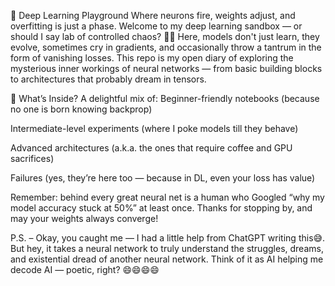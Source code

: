 🧠 Deep Learning Playground
Where neurons fire, weights adjust, and overfitting is just a phase.
Welcome to my deep learning sandbox — or should I say lab of controlled chaos? 🤖✨
Here, models don't just learn, they evolve, sometimes cry in gradients, and occasionally throw a tantrum in the form of vanishing losses. This repo is my open diary of exploring the mysterious inner workings of neural networks — from basic building blocks to architectures that probably dream in tensors.

🧩 What’s Inside?
A delightful mix of:
Beginner-friendly notebooks (because no one is born knowing backprop)

Intermediate-level experiments (where I poke models till they behave)

Advanced architectures (a.k.a. the ones that require coffee and GPU sacrifices)

Failures (yes, they’re here too — because in DL, even your loss has value)

Remember: behind every great neural net is a human who Googled “why my model accuracy stuck at 50%” at least once.
Thanks for stopping by, and may your weights always converge! 

P.S. – Okay, you caught me — I had a little help from ChatGPT writing this😅. But hey, it takes a neural network to truly understand the struggles, dreams, and existential dread of another neural network. Think of it as AI helping me decode AI — poetic, right? 😄😄😄😄

